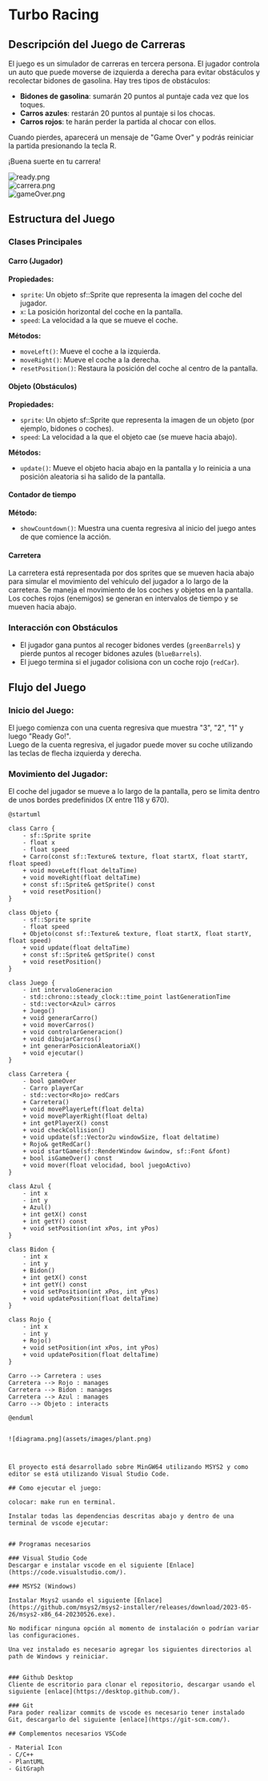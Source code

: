 # Turbo Racing

## Descripción del Juego de Carreras

El juego es un simulador de carreras en tercera persona. El jugador controla un auto que puede moverse de izquierda a derecha para evitar obstáculos y recolectar bidones de gasolina. Hay tres tipos de obstáculos:

- **Bidones de gasolina**: sumarán 20 puntos al puntaje cada vez que los toques.
- **Carros azules**: restarán 20 puntos al puntaje si los chocas.
- **Carros rojos**: te harán perder la partida al chocar con ellos.

Cuando pierdes, aparecerá un mensaje de "Game Over" y podrás reiniciar la partida presionando la tecla R.

¡Buena suerte en tu carrera!

![ready.png](assets/images/readyturbo.png)  
![carrera.png](assets/images/carrera.png)  
![gameOver.png](assets/images/gameOverturbo.png)

## Estructura del Juego

### Clases Principales

#### Carro (Jugador)

**Propiedades:**
- `sprite`: Un objeto sf::Sprite que representa la imagen del coche del jugador.
- `x`: La posición horizontal del coche en la pantalla.
- `speed`: La velocidad a la que se mueve el coche.

**Métodos:**
- `moveLeft()`: Mueve el coche a la izquierda.
- `moveRight()`: Mueve el coche a la derecha.
- `resetPosition()`: Restaura la posición del coche al centro de la pantalla.

#### Objeto (Obstáculos)

**Propiedades:**
- `sprite`: Un objeto sf::Sprite que representa la imagen de un objeto (por ejemplo, bidones o coches).
- `speed`: La velocidad a la que el objeto cae (se mueve hacia abajo).

**Métodos:**
- `update()`: Mueve el objeto hacia abajo en la pantalla y lo reinicia a una posición aleatoria si ha salido de la pantalla.

#### Contador de tiempo

**Método:**
- `showCountdown()`: Muestra una cuenta regresiva al inicio del juego antes de que comience la acción.

#### Carretera

La carretera está representada por dos sprites que se mueven hacia abajo para simular el movimiento del vehículo del jugador a lo largo de la carretera. Se maneja el movimiento de los coches y objetos en la pantalla. Los coches rojos (enemigos) se generan en intervalos de tiempo y se mueven hacia abajo.

### Interacción con Obstáculos

- El jugador gana puntos al recoger bidones verdes (`greenBarrels`) y pierde puntos al recoger bidones azules (`blueBarrels`).
- El juego termina si el jugador colisiona con un coche rojo (`redCar`).

## Flujo del Juego

### Inicio del Juego:

El juego comienza con una cuenta regresiva que muestra "3", "2", "1" y luego "Ready Go!".  
Luego de la cuenta regresiva, el jugador puede mover su coche utilizando las teclas de flecha izquierda y derecha.

### Movimiento del Jugador:

El coche del jugador se mueve a lo largo de la pantalla, pero se limita dentro de unos bordes predefinidos (X entre 118 y 670).

```plantuml
@startuml

class Carro {
    - sf::Sprite sprite
    - float x
    - float speed
    + Carro(const sf::Texture& texture, float startX, float startY, float speed)
    + void moveLeft(float deltaTime)
    + void moveRight(float deltaTime)
    + const sf::Sprite& getSprite() const
    + void resetPosition()
}

class Objeto {
    - sf::Sprite sprite
    - float speed
    + Objeto(const sf::Texture& texture, float startX, float startY, float speed)
    + void update(float deltaTime)
    + const sf::Sprite& getSprite() const
    + void resetPosition()
}

class Juego {
    - int intervaloGeneracion
    - std::chrono::steady_clock::time_point lastGenerationTime
    - std::vector<Azul> carros
    + Juego()
    + void generarCarro()
    + void moverCarros()
    + void controlarGeneracion()
    + void dibujarCarros()
    + int generarPosicionAleatoriaX()
    + void ejecutar()
}

class Carretera {
    - bool gameOver
    - Carro playerCar
    - std::vector<Rojo> redCars
    + Carretera()
    + void movePlayerLeft(float delta)
    + void movePlayerRight(float delta)
    + int getPlayerX() const
    + void checkCollision()
    + void update(sf::Vector2u windowSize, float deltatime)
    + Rojo& getRedCar()
    + void startGame(sf::RenderWindow &window, sf::Font &font)
    + bool isGameOver() const
    + void mover(float velocidad, bool juegoActivo)
}

class Azul {
    - int x
    - int y
    + Azul()
    + int getX() const
    + int getY() const
    + void setPosition(int xPos, int yPos)
}

class Bidon {
    - int x
    - int y
    + Bidon()
    + int getX() const
    + int getY() const
    + void setPosition(int xPos, int yPos)
    + void updatePosition(float deltaTime)
}

class Rojo {
    - int x
    - int y
    + Rojo()
    + void setPosition(int xPos, int yPos)
    + void updatePosition(float deltaTime)
}

Carro --> Carretera : uses
Carretera --> Rojo : manages
Carretera --> Bidon : manages
Carretera --> Azul : manages
Carro --> Objeto : interacts

@enduml


![diagrama.png](assets/images/plant.png)



El proyecto está desarrollado sobre MinGW64 utilizando MSYS2 y como editor se está utilizando Visual Studio Code.

## Como ejecutar el juego:

colocar: make run en terminal.

Instalar todas las dependencias descritas abajo y dentro de una terminal de vscode ejecutar:


## Programas necesarios

### Visual Studio Code
Descargar e instalar vscode en el siguiente [Enlace](https://code.visualstudio.com/).

### MSYS2 (Windows)

Instalar Msys2 usando el siguiente [Enlace](https://github.com/msys2/msys2-installer/releases/download/2023-05-26/msys2-x86_64-20230526.exe).

No modificar ninguna opción al momento de instalación o podrían variar las configuraciones.

Una vez instalado es necesario agregar los siguientes directorios al path de Windows y reiniciar.


### Github Desktop
Cliente de escritorio para clonar el repositorio, descargar usando el siguiente [enlace](https://desktop.github.com/).

### Git
Para poder realizar commits de vscode es necesario tener instalado Git, descargarlo del siguiente [enlace](https://git-scm.com/).

## Complementos necesarios VSCode

- Material Icon
- C/C++
- PlantUML
- GitGraph


